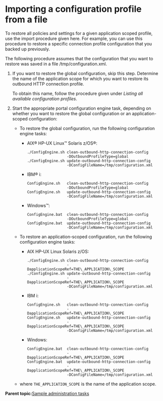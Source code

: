 # Importing a configuration profile from a file

To restore all policies and settings for a given application scoped profile, use the import procedure given here. For example, you can use this procedure to restore a specific connection profile configuration that you backed up previously.

The following procedure assumes that the configuration that you want to restore was saved in a file /tmp/configuration.xml.

1.  If you want to restore the global configuration, skip this step. Determine the name of the application scope for which you want to restore its outbound HTTP connection profile.

    To obtain this name, follow the procedure given under *Listing all available configuration profiles*.

2.  Start the appropriate portal configuration engine task, depending on whether you want to restore the global configuration or an application-scoped configuration:

    -   To restore the global configuration, run the following configuration engine tasks:
        -   AIX® HP-UX Linux™ Solaris z/OS®:

            ```
            ./ConfigEngine.sh clean-outbound-http-connection-config 
                              -DOutboundProfileType=global 
            ./ConfigEngine.sh update-outbound-http-connection-config
                              -DConfigFileName=/tmp/configuration.xml
            ```

        -   IBM® i:

            ```
            ConfigEngine.sh   clean-outbound-http-connection-config 
                              -DOutboundProfileType=global 
            ConfigEngine.sh   update-outbound-http-connection-config
                              -DConfigFileName=/tmp/configuration.xml
            ```

        -   Windows™:

            ```
            ConfigEngine.bat  clean-outbound-http-connection-config 
                              -DOutboundProfileType=global 
            ConfigEngine.bat  update-outbound-http-connection-config
                              -DConfigFileName=/tmp/configuration.xml
            ```

    -   To restore an application-scoped configuration, run the following configuration engine tasks:
        -   AIX HP-UX Linux Solaris z/OS:

            ```
            ./ConfigEngine.sh clean-outbound-http-connection-config 
                              -DapplicationScopeRef=THE\_APPLICATION\_SCOPE
            ./ConfigEngine.sh update-outbound-http-connection-config 
                              -DapplicationScopeRef=THE\_APPLICATION\_SCOPE
                              -DConfigFileName=/tmp/configuration.xml
            ```

        -   IBM i:

            ```
            ConfigEngine.sh   clean-outbound-http-connection-config 
                              -DapplicationScopeRef=THE\_APPLICATION\_SCOPE
            ConfigEngine.sh   update-outbound-http-connection-config 
                              -DapplicationScopeRef=THE\_APPLICATION\_SCOPE
                              -DConfigFileName=/tmp/configuration.xml
            ```

        -   Windows:

            ```
            ConfigEngine.bat  clean-outbound-http-connection-config 
                              -DapplicationScopeRef=THE\_APPLICATION\_SCOPE
            ConfigEngine.bat  update-outbound-http-connection-config 
                              -DapplicationScopeRef=THE\_APPLICATION\_SCOPE
                              -DConfigFileName=/tmp/configuration.xml
            ```

    -   where `THE_APPLICATION_SCOPE` is the name of the application scope.

**Parent topic:**[Sample administration tasks](../dev-portlet/outbhttp_cfg_smpl_adm_tasks.md)

